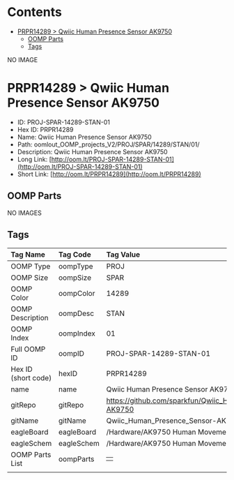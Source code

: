 



Contents
========

* [PRPR14289 > Qwiic Human Presence Sensor AK9750](#prpr14289--qwiic-human-presence-sensor-ak9750)
	* [OOMP Parts](#oomp-parts)
	* [Tags](#tags)
  
NO IMAGE  
# PRPR14289 > Qwiic Human Presence Sensor AK9750

- ID: PROJ-SPAR-14289-STAN-01
- Hex ID: PRPR14289
- Name: Qwiic Human Presence Sensor AK9750
- Path: oomlout_OOMP_projects_V2/PROJ/SPAR/14289/STAN/01/
- Description: Qwiic Human Presence Sensor AK9750
- Long Link: [http://oom.lt/PROJ-SPAR-14289-STAN-01](http://oom.lt/PROJ-SPAR-14289-STAN-01)
- Short Link: [http://oom.lt/PRPR14289](http://oom.lt/PRPR14289)

## OOMP Parts
  
NO IMAGES  
## Tags
  

|Tag Name|Tag Code|Tag Value|
| :--- | :--- | :--- |
|OOMP Type|oompType|PROJ|
|OOMP Size|oompSize|SPAR|
|OOMP Color|oompColor|14289|
|OOMP Description|oompDesc|STAN|
|OOMP Index|oompIndex|01|
|Full OOMP ID|oompID|PROJ-SPAR-14289-STAN-01|
|Hex ID (short code)|hexID|PRPR14289|
|name|name|Qwiic Human Presence Sensor AK9750|
|gitRepo|gitRepo|https://github.com/sparkfun/Qwiic_Human_Presence_Sensor-AK9750|
|gitName|gitName|Qwiic_Human_Presence_Sensor-AK9750|
|eagleBoard|eagleBoard|/Hardware/AK9750 Human Movement Sensor Breakout.brd|
|eagleSchem|eagleSchem|/Hardware/AK9750 Human Movement Sensor Breakout.sch|
|OOMP Parts List|oompParts|<table><tr><td></td></tr></table>|
||||
